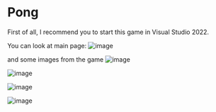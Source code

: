 # Pong

First of all, I recommend you to start this game in Visual Studio 2022.

You can look at main page:
![image](https://github.com/BusikMiroslav/Pong/assets/115020595/b6746807-3993-4018-a0b7-39bc46ecdd12)

and some images from the game
![image](https://github.com/BusikMiroslav/Pong/assets/115020595/0bd669c3-0735-4e38-8f3f-e31adc73833e)

![image](https://github.com/BusikMiroslav/Pong/assets/115020595/37b57c40-7648-4e1f-b780-f245116f77c5)

![image](https://github.com/BusikMiroslav/Pong/assets/115020595/a61d81c4-16a2-4c54-b42e-b4fb8cc0dc3b)

![image](https://github.com/BusikMiroslav/Pong/assets/115020595/45333360-916f-4c8e-bc6a-ecceb9e85aac)
